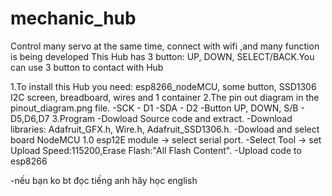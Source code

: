 # mechanic_hub
Control many servo at the same time, connect with wifi ,and many function is being developed
This Hub has 3 button: UP, DOWN, SELECT/BACK.You can use 3 button to contact with Hub

1.To install this Hub you need: esp8266_nodeMCU, some button, SSD1306 I2C screen, breadboard, wires and 1 container
2.The pin out diagram in the pinout_diagram.png file.
  -SCK - D1
  -SDA - D2
  -Button UP, DOWN, S/B - D5,D6,D7
3.Program
  -Dowload Source code and extract.
  -Download libraries: Adafruit_GFX.h, Wire.h, Adafruit_SSD1306.h.
  -Dowload and select board NodeMCU 1.0 esp12E module -> select serial port.
  -Select Tool -> set Upload Speed:115200,Erase Flash:"All Flash Content".
  -Upload code to esp8266




-nếu bạn ko bt đọc tiếng anh hãy học english


